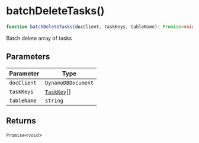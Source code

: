 # batchDeleteTasks()

```ts
function batchDeleteTasks(docClient, taskKeys, tableName): Promise<void>;
```

Batch delete array of tasks

## Parameters

| Parameter   | Type                                      |
| ----------- | ----------------------------------------- |
| `docClient` | `DynamoDBDocument`                        |
| `taskKeys`  | [`TaskKey`](../type-aliases/TaskKey.md)[] |
| `tableName` | `string`                                  |

## Returns

`Promise`\<`void`\>
